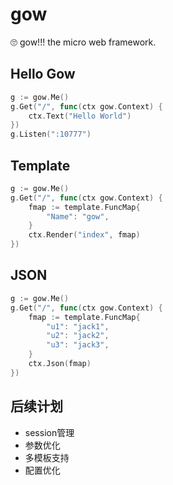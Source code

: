 # gow
🙄 gow!!! the micro web framework.

## Hello Gow

```go
g := gow.Me()
g.Get("/", func(ctx gow.Context) {
    ctx.Text("Hello World")
})
g.Listen(":10777")
```

## Template

```go
g := gow.Me()
g.Get("/", func(ctx gow.Context) {
    fmap := template.FuncMap{
        "Name": "gow",
    }
    ctx.Render("index", fmap)
})
```

## JSON

```go
g := gow.Me()
g.Get("/", func(ctx gow.Context) {
    fmap := template.FuncMap{
        "u1": "jack1",
        "u2": "jack2",
        "u3": "jack3",
    }
    ctx.Json(fmap)
})
```

## 后续计划

- session管理
- 参数优化
- 多模板支持
- 配置优化

